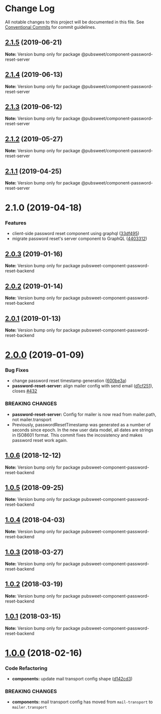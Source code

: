 # Change Log

All notable changes to this project will be documented in this file.
See [Conventional Commits](https://conventionalcommits.org) for commit guidelines.

## [2.1.5](https://gitlab.coko.foundation/pubsweet/pubsweet/compare/@pubsweet/component-password-reset-server@2.1.4...@pubsweet/component-password-reset-server@2.1.5) (2019-06-21)

**Note:** Version bump only for package @pubsweet/component-password-reset-server





## [2.1.4](https://gitlab.coko.foundation/pubsweet/pubsweet/compare/@pubsweet/component-password-reset-server@2.1.3...@pubsweet/component-password-reset-server@2.1.4) (2019-06-13)

**Note:** Version bump only for package @pubsweet/component-password-reset-server





## [2.1.3](https://gitlab.coko.foundation/pubsweet/pubsweet/compare/@pubsweet/component-password-reset-server@2.1.2...@pubsweet/component-password-reset-server@2.1.3) (2019-06-12)

**Note:** Version bump only for package @pubsweet/component-password-reset-server





## [2.1.2](https://gitlab.coko.foundation/pubsweet/pubsweet/compare/@pubsweet/component-password-reset-server@2.1.1...@pubsweet/component-password-reset-server@2.1.2) (2019-05-27)

**Note:** Version bump only for package @pubsweet/component-password-reset-server





## [2.1.1](https://gitlab.coko.foundation/pubsweet/pubsweet/compare/@pubsweet/component-password-reset-server@2.1.0...@pubsweet/component-password-reset-server@2.1.1) (2019-04-25)

**Note:** Version bump only for package @pubsweet/component-password-reset-server





# 2.1.0 (2019-04-18)


### Features

* client-side password reset component using graphql ([33df495](https://gitlab.coko.foundation/pubsweet/pubsweet/commit/33df495))
* migrate password reset's server component to GraphQL ([4403312](https://gitlab.coko.foundation/pubsweet/pubsweet/commit/4403312))





## [2.0.3](https://gitlab.coko.foundation/pubsweet/pubsweet/compare/pubsweet-component-password-reset-backend@2.0.2...pubsweet-component-password-reset-backend@2.0.3) (2019-01-16)

**Note:** Version bump only for package pubsweet-component-password-reset-backend





## [2.0.2](https://gitlab.coko.foundation/pubsweet/pubsweet/compare/pubsweet-component-password-reset-backend@2.0.1...pubsweet-component-password-reset-backend@2.0.2) (2019-01-14)

**Note:** Version bump only for package pubsweet-component-password-reset-backend





## [2.0.1](https://gitlab.coko.foundation/pubsweet/pubsweet/compare/pubsweet-component-password-reset-backend@2.0.0...pubsweet-component-password-reset-backend@2.0.1) (2019-01-13)

**Note:** Version bump only for package pubsweet-component-password-reset-backend





# [2.0.0](https://gitlab.coko.foundation/pubsweet/pubsweet/compare/pubsweet-component-password-reset-backend@1.0.6...pubsweet-component-password-reset-backend@2.0.0) (2019-01-09)


### Bug Fixes

* change password reset timestamp generation ([600be3a](https://gitlab.coko.foundation/pubsweet/pubsweet/commit/600be3a))
* **password-reset-server:** align mailer config with send email ([d1cf251](https://gitlab.coko.foundation/pubsweet/pubsweet/commit/d1cf251)), closes [#432](https://gitlab.coko.foundation/pubsweet/pubsweet/issues/432)


### BREAKING CHANGES

* **password-reset-server:** Config for mailer is now read from mailer.path, not mailer.transport
* Previously, passwordResetTimestamp was generated as a number of seconds since
epoch. In the new user data model, all dates are strings in ISO8601 format. This commit fixes the
incosistency and makes password reset work again.





## [1.0.6](https://gitlab.coko.foundation/pubsweet/pubsweet/compare/pubsweet-component-password-reset-backend@1.0.5...pubsweet-component-password-reset-backend@1.0.6) (2018-12-12)

**Note:** Version bump only for package pubsweet-component-password-reset-backend





<a name="1.0.5"></a>
## [1.0.5](https://gitlab.coko.foundation/pubsweet/pubsweet/compare/pubsweet-component-password-reset-backend@1.0.4...pubsweet-component-password-reset-backend@1.0.5) (2018-09-25)




**Note:** Version bump only for package pubsweet-component-password-reset-backend

<a name="1.0.4"></a>
## [1.0.4](https://gitlab.coko.foundation/pubsweet/pubsweet/compare/pubsweet-component-password-reset-backend@1.0.3...pubsweet-component-password-reset-backend@1.0.4) (2018-04-03)




**Note:** Version bump only for package pubsweet-component-password-reset-backend

<a name="1.0.3"></a>
## [1.0.3](https://gitlab.coko.foundation/pubsweet/pubsweet/compare/pubsweet-component-password-reset-backend@1.0.2...pubsweet-component-password-reset-backend@1.0.3) (2018-03-27)




**Note:** Version bump only for package pubsweet-component-password-reset-backend

<a name="1.0.2"></a>
## [1.0.2](https://gitlab.coko.foundation/pubsweet/pubsweet/compare/pubsweet-component-password-reset-backend@1.0.1...pubsweet-component-password-reset-backend@1.0.2) (2018-03-19)




**Note:** Version bump only for package pubsweet-component-password-reset-backend

<a name="1.0.1"></a>
## [1.0.1](https://gitlab.coko.foundation/pubsweet/pubsweet/compare/pubsweet-component-password-reset-backend@1.0.0...pubsweet-component-password-reset-backend@1.0.1) (2018-03-15)




**Note:** Version bump only for package pubsweet-component-password-reset-backend

<a name="1.0.0"></a>

# [1.0.0](https://gitlab.coko.foundation/pubsweet/pubsweet/compare/pubsweet-component-password-reset-backend@0.2.2...pubsweet-component-password-reset-backend@1.0.0) (2018-02-16)

### Code Refactoring

* **components:** update mail transport config shape ([d142cd3](https://gitlab.coko.foundation/pubsweet/pubsweet/commit/d142cd3))

### BREAKING CHANGES

* **components:** mail transport config has moved from `mail-transport` to `mailer.transport`
